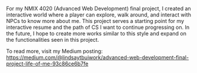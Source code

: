 For my NMIX 4020 (Advanced Web Development) final project, I created an interactive world where a player can explore, walk around, and interact with NPCs to know more about me. 
This project serves a starting point for my interactive resume and the path of CS I want to continue progressing on. 
In the future, I hope to create more works similar to this style and expand on the functionalities seen in this project.

To read more, visit my Medium posting:
https://medium.com/@lindsaytbuiwork/advanced-web-development-final-project-life-of-me-93c86ce6b7fe
